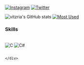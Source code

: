 [![Instagram](https://img.shields.io/badge/Instagram-E4405F?style=for-the-badge&logo=instagram&logoColor=white)](https://www.instagram.com/vitoria.rdc/)
[![Twitter](https://img.shields.io/badge/Twitter-1DA1F2?style=for-the-badge&logo=twitter&logoColor=white)](https://twitter.com/vitoriaamimosa)

![vitzria's GitHub stats](https://github-readme-stats.vercel.app/api?username=vitzria0&show_icons=true&theme=radical)
[![Most Used ](https://github-readme-stats.vercel.app/api/top-langs/?username=vitzria&layout=compact&theme=radical)](https://www.youtube.com/watch?v=Qgylz1pLFE0&ab_channel=TWICE-Topic)

### Skills 

<div style=display: inline_block" ><br/>
  <img align="center" alt="C" src="https://img.shields.io/badge/C-00599C?style=for-the-badge&logo=c&logoColor=white"/>                                                   <img align="center" alt="C#" src="https://img.shields.io/badge/C%23-239120?style=for-the-badge&logo=c-sharp&logoColor=white"/>

                                                                                                   </div>
